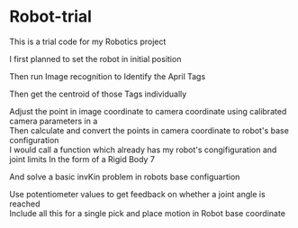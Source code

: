 # Robot-trial

 This is a trial code for my Robotics project<br />

 I first planned to set the robot in initial position<br />

 Then run Image recognition to Identify the April Tags<br />

Then get the centroid of those Tags individually<br />

Adjust the point in image coordinate to camera coordinate using calibrated camera parameters in a <br />
 Then calculate and convert the points in camera coordinate to robot's base configuration <br />
 I would call a function which already has my robot's congifiguration and joint limits 
In the form of a Rigid Body 7<br />

And solve a basic invKin problem in robots base configuartion <br />

Use potentiometer values to get feedback on whether a joint angle is reached <br />
 Include all this for a single pick and place motion in Robot base coordinate<br />

